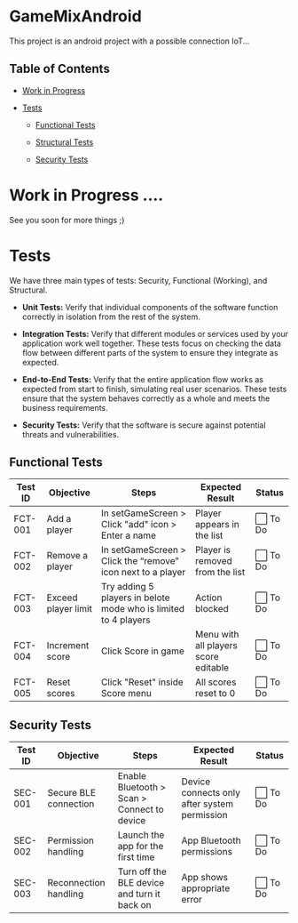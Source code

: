 
# GameMixAndroid



This project is an android project with a possible connection IoT...



## Table of Contents

- [Work in Progress](#work-in-progress)

- [Tests](#tests)

  - [Functional Tests](#functional-tests)

  - [Structural Tests](#structural-tests)

  - [Security Tests](#security-tests)



# Work in Progress ....

See you soon for more things ;)



# Tests

We have three main types of tests: Security, Functional (Working), and Structural.

- **Unit Tests:** Verify that individual components of the software function correctly in isolation from the rest of the system.

- **Integration Tests:** Verify that different modules or services used by your application work well together. These tests focus on checking the data flow between different parts of the system to ensure they integrate as expected.

- **End-to-End Tests:** Verify that the entire application flow works as expected from start to finish, simulating real user scenarios. These tests ensure that the system behaves correctly as a whole and meets the business requirements.

- **Security Tests:** Verify that the software is secure against potential threats and vulnerabilities.



## Functional Tests

| **Test ID** | **Objective** | **Steps** | **Expected Result** | **Status** |
|------------|---------------|-----------|----------------------|------------|
| FCT-001 | Add a player | In setGameScreen > Click "add" icon > Enter a name | Player appears in the list | ⬜ To Do |
| FCT-002 | Remove a player | In setGameScreen > Click the “remove” icon next to a player | Player is removed from the list | ⬜ To Do |
| FCT-003 | Exceed player limit | Try adding 5 players in belote mode who is limited to 4 players | Action blocked | ⬜ To Do |
| FCT-004 | Increment score | Click Score in game | Menu with all players score editable | ⬜ To Do |
| FCT-005 | Reset scores | Click "Reset" inside Score menu | All scores reset to 0 | ⬜ To Do |



## Security Tests

| **Test ID** | **Objective**  |  **Steps** | **Expected Result** | **Status** |
|------------|---------------|-----------|----------------------|------------|
| SEC-001 | Secure BLE connection | Enable Bluetooth > Scan > Connect to device | Device connects only after system permission | ⬜ To Do |
| SEC-002 | Permission handling | Launch the app for the first time | App  Bluetooth permissions | ⬜ To Do |
| SEC-003 | Reconnection handling | Turn off the BLE device and turn it back on | App shows appropriate error | ⬜ To Do |